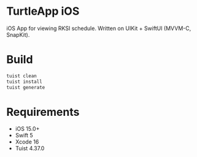 # TurtleApp iOS
iOS App for viewing RKSI schedule. Written on UIKit + SwiftUI (MVVM-C, SnapKit).

# Build
```sh
tuist clean
tuist install
tuist generate
```

# Requirements
- iOS 15.0+
- Swift 5
- Xcode 16
- Tuist 4.37.0
